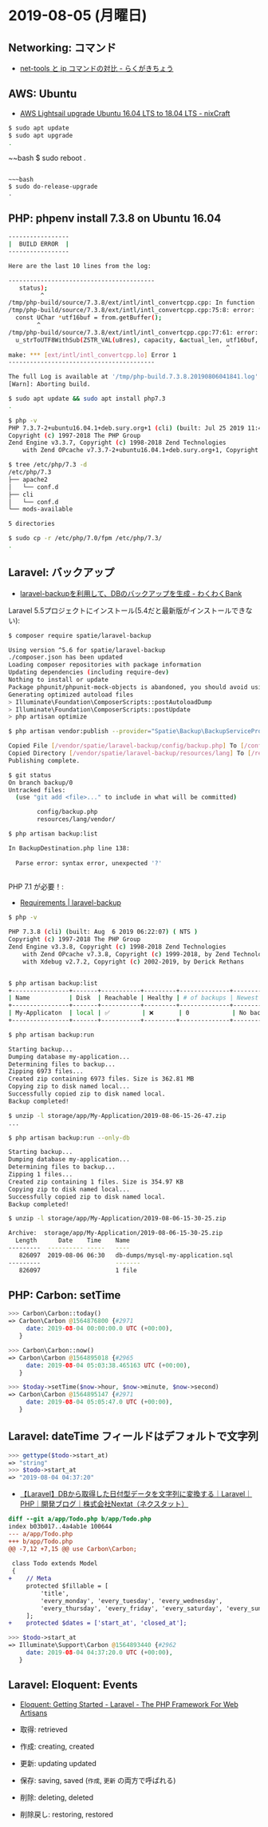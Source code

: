 # 2019-08-05 (月曜日)

## Networking: コマンド

- [net-tools と ip コマンドの対比 - らくがきちょう](http://sig9.hatenablog.com/entry/2015/06/22/164103)

## AWS: Ubuntu

- [AWS Lightsail upgrade Ubuntu 16.04 LTS to 18.04 LTS - nixCraft](https://www.cyberciti.biz/faq/aws-lightsail-upgrade-ubuntu-16-04-lts-to-18-04-lts/)

~~~bash
$ sudo apt update
$ sudo apt upgrade
.
~~~

~~bash
$ sudo reboot
.
~~~

~~~bash
$ sudo do-release-upgrade
.
~~~

## PHP: phpenv install 7.3.8 on Ubuntu 16.04

~~~bash
-----------------
|  BUILD ERROR  |
-----------------

Here are the last 10 lines from the log:

-----------------------------------------
   status);
         ^
/tmp/php-build/source/7.3.8/ext/intl/intl_convertcpp.cpp: In function ‘zend_string* intl_charFromString(const icu_64::UnicodeString&, UErrorCode*)’:
/tmp/php-build/source/7.3.8/ext/intl/intl_convertcpp.cpp:75:8: error: ‘UChar’ does not name a type
  const UChar *utf16buf = from.getBuffer();
        ^
/tmp/php-build/source/7.3.8/ext/intl/intl_convertcpp.cpp:77:61: error: ‘utf16buf’ was not declared in this scope
  u_strToUTF8WithSub(ZSTR_VAL(u8res), capacity, &actual_len, utf16buf, from.length(),
                                                             ^
make: *** [ext/intl/intl_convertcpp.lo] Error 1
-----------------------------------------

The full Log is available at '/tmp/php-build.7.3.8.20190806041841.log'.
[Warn]: Aborting build.
~~~

~~~bash
$ sudo apt update && sudo apt install php7.3
.
~~~

~~~bash
$ php -v
PHP 7.3.7-2+ubuntu16.04.1+deb.sury.org+1 (cli) (built: Jul 25 2019 11:44:40) ( NTS )
Copyright (c) 1997-2018 The PHP Group
Zend Engine v3.3.7, Copyright (c) 1998-2018 Zend Technologies
    with Zend OPcache v7.3.7-2+ubuntu16.04.1+deb.sury.org+1, Copyright (c) 1999-2018, by Zend Technologies
~~~

~~~bash
$ tree /etc/php/7.3 -d
/etc/php/7.3
├── apache2
│   └── conf.d
├── cli
│   └── conf.d
└── mods-available

5 directories
~~~

~~~bash
$ sudo cp -r /etc/php/7.0/fpm /etc/php/7.3/
.
~~~

## Laravel: バックアップ

- [laravel-backupを利用して、DBのバックアップを生成 - わくわくBank](https://www.wakuwakubank.com/posts/558-laravel-backup/)

Laravel 5.5プロジェクトにインストール(5.4だと最新版がインストールできない):

~~~bash
$ composer require spatie/laravel-backup

Using version ^5.6 for spatie/laravel-backup
./composer.json has been updated
Loading composer repositories with package information
Updating dependencies (including require-dev)
Nothing to install or update
Package phpunit/phpunit-mock-objects is abandoned, you should avoid using it. No replacement was suggested.
Generating optimized autoload files
> Illuminate\Foundation\ComposerScripts::postAutoloadDump
> Illuminate\Foundation\ComposerScripts::postUpdate
> php artisan optimize
~~~

~~~bash
$ php artisan vendor:publish --provider="Spatie\Backup\BackupServiceProvider"

Copied File [/vendor/spatie/laravel-backup/config/backup.php] To [/config/backup.php]
Copied Directory [/vendor/spatie/laravel-backup/resources/lang] To [/resources/lang/vendor/backup]
Publishing complete.
~~~

~~~bash
$ git status
On branch backup/0
Untracked files:
  (use "git add <file>..." to include in what will be committed)

        config/backup.php
        resources/lang/vendor/
~~~

~~~bash
$ php artisan backup:list

In BackupDestination.php line 138:
                                             
  Parse error: syntax error, unexpected '?'  
                                             
~~~

PHP 7.1 が必要！:

- [Requirements | laravel-backup](https://docs.spatie.be/laravel-backup/v5/requirements/)

~~~bash
$ php -v

PHP 7.3.8 (cli) (built: Aug  6 2019 06:22:07) ( NTS )
Copyright (c) 1997-2018 The PHP Group
Zend Engine v3.3.8, Copyright (c) 1998-2018 Zend Technologies
    with Zend OPcache v7.3.8, Copyright (c) 1999-2018, by Zend Technologies
    with Xdebug v2.7.2, Copyright (c) 2002-2019, by Derick Rethans
~~~

~~~bash

$ php artisan backup:list
+----------------+-------+-----------+---------+--------------+--------------------+--------------+
| Name           | Disk  | Reachable | Healthy | # of backups | Newest backup      | Used storage |
+----------------+-------+-----------+---------+--------------+--------------------+--------------+
| My-Applicaton  | local | ✅         | ❌       | 0            | No backups present | 0 KB         |
+----------------+-------+-----------+---------+--------------+--------------------+--------------+
~~~

~~~bash
$ php artisan backup:run

Starting backup...
Dumping database my-application...
Determining files to backup...
Zipping 6973 files...
Created zip containing 6973 files. Size is 362.81 MB
Copying zip to disk named local...
Successfully copied zip to disk named local.
Backup completed!
~~~

~~~bash
$ unzip -l storage/app/My-Application/2019-08-06-15-26-47.zip
...
~~~

~~~bash
$ php artisan backup:run --only-db

Starting backup...
Dumping database my-application...
Determining files to backup...
Zipping 1 files...
Created zip containing 1 files. Size is 354.97 KB
Copying zip to disk named local...
Successfully copied zip to disk named local.
Backup completed!
~~~

~~~bash
$ unzip -l storage/app/My-Application/2019-08-06-15-30-25.zip 

Archive:  storage/app/My-Application/2019-08-06-15-30-25.zip
  Length      Date    Time    Name
---------  ---------- -----   ----
   826097  2019-08-06 06:30   db-dumps/mysql-my-application.sql
---------                     -------
   826097                     1 file
~~~

## PHP: Carbon: setTime

~~~php
>>> Carbon\Carbon::today()
=> Carbon\Carbon @1564876800 {#2971
     date: 2019-08-04 00:00:00.0 UTC (+00:00),
   }

>>> Carbon\Carbon::now()
=> Carbon\Carbon @1564895018 {#2965
     date: 2019-08-04 05:03:38.465163 UTC (+00:00),
   }

>>> $today->setTime($now->hour, $now->minute, $now->second)
=> Carbon\Carbon @1564895147 {#2971
     date: 2019-08-04 05:05:47.0 UTC (+00:00),
   }
~~~

## Laravel: dateTime フィールドはデフォルトで文字列

~~~php
>>> gettype($todo->start_at)
=> "string"
>>> $todo->start_at
=> "2019-08-04 04:37:20"
~~~

- [【Laravel】DBから取得した日付型データを文字列に変換する｜Laravel｜PHP｜開発ブログ｜株式会社Nextat（ネクスタット）](https://nextat.co.jp/staff/archives/134)

~~~diff
diff --git a/app/Todo.php b/app/Todo.php
index b03b017..4a4ab1e 100644
--- a/app/Todo.php
+++ b/app/Todo.php
@@ -7,12 +7,15 @@ use Carbon\Carbon;
 
 class Todo extends Model
 {
+    // Meta
     protected $fillable = [
         'title',
         'every_monday', 'every_tuesday', 'every_wednesday', 
         'every_thursday', 'every_friday', 'every_saturday', 'every_sunday',
     ];
+    protected $dates = ['start_at', 'closed_at'];
~~~

~~~php
>>> $todo->start_at
=> Illuminate\Support\Carbon @1564893440 {#2962
     date: 2019-08-04 04:37:20.0 UTC (+00:00),
   }
~~~

## Laravel: Eloquent: Events

- [Eloquent: Getting Started - Laravel - The PHP Framework For Web Artisans](https://laravel.com/docs/5.8/eloquent#events)

- 取得: retrieved
- 作成: creating, created
- 更新: updating updated
- 保存: saving, saved (`作成`, `更新` の両方で呼ばれる)
- 削除: deleting,  deleted
- 削除戻し: restoring, restored
